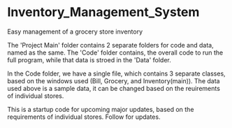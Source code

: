 # Inventory_Management_System
Easy management of a grocery store inventory

The 'Project Main' folder contains 2 separate folders for code and data, named as the same. 
The 'Code' folder contains, the overall code to run the full program, while that data is stroed in the 'Data' folder.

In the Code folder, we have a single file, which contains 3 separate classes, based on the windows used (Bill, Grocery, and Inventory(main)). The data used above is a sample data, it can be changed based on the reuirements of individual stores.

This is a startup code for upcoming major updates, based on the requirements of individual stores. 
Follow for updates.
